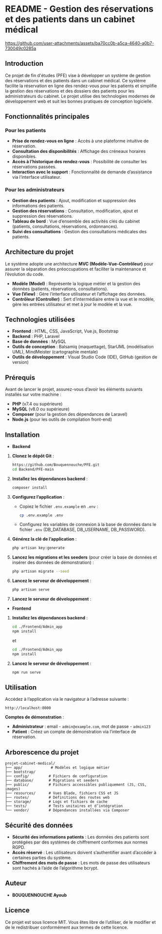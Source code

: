 # README - Gestion des réservations et des patients dans un cabinet médical

https://github.com/user-attachments/assets/ba70cc0b-a5ca-4640-a0b7-730049c0285a

## Introduction
Ce projet de fin d'études (PFE) vise à développer un système de gestion des réservations et des patients dans un cabinet médical. Ce système facilite la réservation en ligne des rendez-vous pour les patients et simplifie la gestion des réservations et des dossiers des patients pour les administrateurs du cabinet. Le projet utilise des technologies modernes de développement web et suit les bonnes pratiques de conception logicielle.

## Fonctionnalités principales

### Pour les patients
- **Prise de rendez-vous en ligne** : Accès à une plateforme intuitive de réservation.
- **Consultation des disponibilités** : Affichage des créneaux horaires disponibles.
- **Accès à l’historique des rendez-vous** : Possibilité de consulter les réservations passées.
- **Interaction avec le support** : Fonctionnalité de demande d’assistance via l’interface utilisateur.

### Pour les administrateurs
- **Gestion des patients** : Ajout, modification et suppression des informations des patients.
- **Gestion des réservations** : Consultation, modification, ajout et suppression des réservations.
- **Tableau de bord** : Vue d’ensemble des activités clés du cabinet (patients, consultations, réservations, ordonnances).
- **Suivi des consultations** : Gestion des consultations médicales des patients.

## Architecture du projet
Le système adopte une architecture **MVC (Modèle-Vue-Contrôleur)** pour assurer la séparation des préoccupations et faciliter la maintenance et l’évolution du code.

- **Modèle (Model)** : Représente la logique métier et la gestion des données (patients, réservations, consultations).
- **Vue (View)** : Gère l’interface utilisateur et l’affichage des données.
- **Contrôleur (Controller)** : Sert d’intermédiaire entre la vue et le modèle, gère les entrées utilisateur et met à jour le modèle et la vue.

## Technologies utilisées
- **Frontend** : HTML, CSS, JavaScript, Vue.js, Bootstrap
- **Backend** : PHP, Laravel
- **Base de données** : MySQL
- **Outils de conception** : Balsamiq (maquettage), StarUML (modélisation UML), MindMeister (cartographie mentale)
- **Outils de développement** : Visual Studio Code (IDE), GitHub (gestion de version)

## Prérequis
Avant de lancer le projet, assurez-vous d’avoir les éléments suivants installés sur votre machine :
- **PHP** (v7.4 ou supérieure)
- **MySQL** (v8.0 ou supérieure)
- **Composer** (pour la gestion des dépendances de Laravel)
- **Node.js** (pour les outils de compilation front-end)

## Installation

- **Backend**

1. **Clonez le dépôt Git** :
   ```bash
   https://github.com/Bouquennouche/PFE.git
   cd Backend/PFE-main
   ```

2. **Installez les dépendances backend** :
   ```bash
   composer install
   ```

3. **Configurez l’application** :
   - Copiez le fichier `.env.example` en `.env` :
     ```bash
     cp .env.example .env
     ```
   - Configurez les variables de connexion à la base de données dans le fichier `.env` (DB_DATABASE, DB_USERNAME, DB_PASSWORD).

4. **Générez la clé de l’application** :
   ```bash
   php artisan key:generate
   ```

5. **Lancez les migrations et les seeders** (pour créer la base de données et insérer des données de démonstration) :
   ```bash
   php artisan migrate --seed
   ```

6. **Lancez le serveur de développement** :
   ```bash
   php artisan serve
   ```
6. **Lancez le serveur de développement** :

- **Frontend**

1. **Installez les dépendances backend** :
    ```bash
   cd ./Frontend/Admin_app
   npm install
   ```
   et

   ```bash
   cd ./Frontend/Admin_app
   npm install
   ```
6. **Lancez le serveur de développement** :
   ```bash
   npm run serve
   ```


## Utilisation
Accédez à l’application via le navigateur à l’adresse suivante :
```
http://localhost:8000
```

**Comptes de démonstration** :
- **Administrateur** : email - `admin@example.com`, mot de passe - `admin123`
- **Patient** : Créez un compte de démonstration via l’interface de réservation.

## Arborescence du projet
```
projet-cabinet-medical/
├── app/             # Modèles et logique métier
├── bootstrap/      
├── config/         # Fichiers de configuration
├── database/       # Migrations et seeders
├── public/         # Fichiers accessibles publiquement (JS, CSS, images)
├── resources/      # Vues Blade, fichiers CSS et JS
├── routes/         # Définitions des routes web
├── storage/        # Logs et fichiers de cache
├── tests/          # Tests unitaires et d’intégration
└── vendor/         # Dépendances installées via Composer
```

## Sécurité des données
- **Sécurité des informations patients** : Les données des patients sont protégées par des systèmes de chiffrement conformes aux normes RGPD.
- **Accès réservé** : Les utilisateurs doivent s’authentifier avant d’accéder à certaines parties du système.
- **Chiffrement des mots de passe** : Les mots de passe des utilisateurs sont hachés à l’aide de l’algorithme bcrypt.

## Auteur
- **BOUQUENNOUCHE Ayoub**


## Licence
Ce projet est sous licence MIT. Vous êtes libre de l’utiliser, de le modifier et de le redistribuer conformément aux termes de cette licence.

